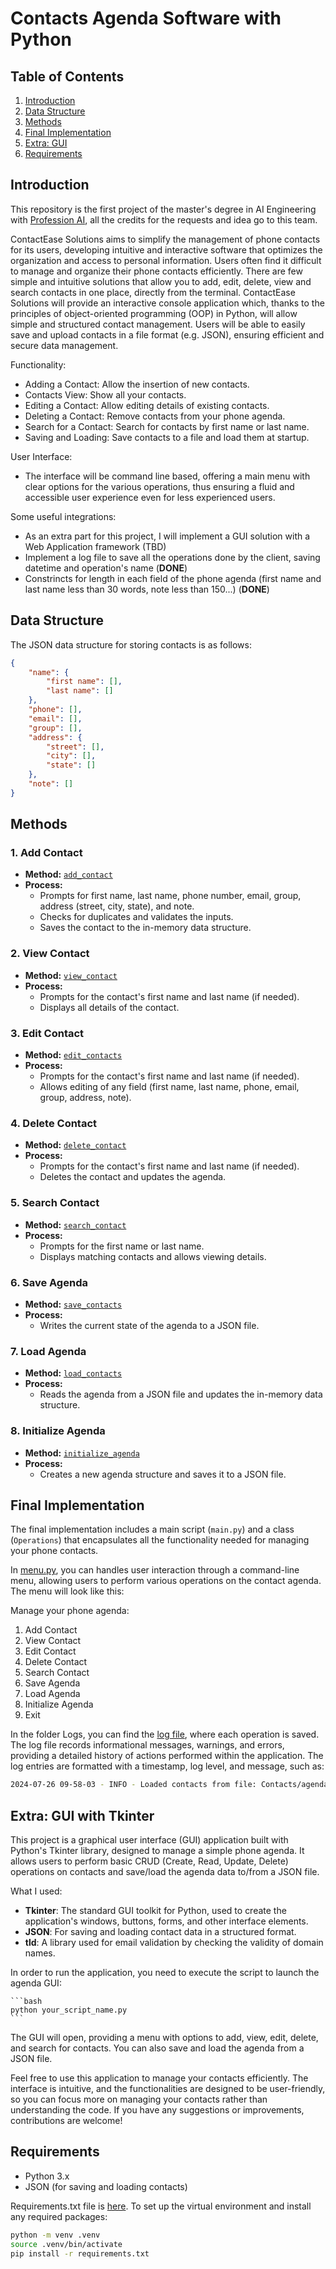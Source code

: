 # Contacts Agenda Software with Python

## Table of Contents
1. [Introduction](#introduction)
2. [Data Structure](#data-structure)
3. [Methods](#methods)
4. [Final Implementation](#final-implementation)
5. [Extra: GUI](#extra-gui)
6. [Requirements](#requirements)


## Introduction

This repository is the first project of the master's degree in AI Engineering with [Profession AI](https://profession.ai), all the credits for the requests and idea go to this team.

ContactEase Solutions aims to simplify the management of phone contacts for its users, developing intuitive and interactive software that optimizes the organization and access to personal information.
Users often find it difficult to manage and organize their phone contacts efficiently. There are few simple and intuitive solutions that allow you to add, edit, delete, view and search contacts in one place, directly from the terminal.
ContactEase Solutions will provide an interactive console application which, thanks to the principles of object-oriented programming (OOP) in Python, will allow simple and structured contact management. Users will be able to easily save and upload contacts in a file format (e.g. JSON), ensuring efficient and secure data management.

Functionality:
- Adding a Contact: Allow the insertion of new contacts.
- Contacts View: Show all your contacts.
- Editing a Contact: Allow editing details of existing contacts.
- Deleting a Contact: Remove contacts from your phone agenda.
- Search for a Contact: Search for contacts by first name or last name.
- Saving and Loading: Save contacts to a file and load them at startup.

User Interface: 
- The interface will be command line based, offering a main menu with clear options for the various operations, thus ensuring a fluid and accessible user experience even for less experienced users.

Some useful integrations:
- As an extra part for this project, I will implement a GUI solution with a Web Application framework (TBD)
- Implement a log file to save all the operations done by the client, saving datetime and operation's name (**DONE**)
- Constrincts for length in each field of the phone agenda (first name and last name less than 30 words, note less than 150...) (**DONE**)


## Data Structure

The JSON data structure for storing contacts is as follows:

```json
{
    "name": {
        "first name": [],
        "last name": []
    },
    "phone": [],
    "email": [],
    "group": [],
    "address": {
        "street": [],
        "city": [],
        "state": []
    },
    "note": []
}
```


## Methods

### 1. Add Contact

* **Method:** [`add_contact`](src/agenda_operations.py) 
* **Process:**
  * Prompts for first name, last name, phone number, email, group, address (street, city, state), and note.
  * Checks for duplicates and validates the inputs.
  * Saves the contact to the in-memory data structure.

### 2. View Contact

* **Method:** [`view_contact`](src/agenda_operations.py) 
* **Process:**
  * Prompts for the contact's first name and last name (if needed).
  * Displays all details of the contact.

### 3. Edit Contact

* **Method:** [`edit_contacts`](src/agenda_operations.py) 
* **Process:**
  * Prompts for the contact's first name and last name (if needed).
  * Allows editing of any field (first name, last name, phone, email, group, address, note).

### 4. Delete Contact

* **Method:** [`delete_contact`](src/agenda_operations.py) 
* **Process:**
  * Prompts for the contact's first name and last name (if needed).
  * Deletes the contact and updates the agenda.

### 5. Search Contact

* **Method:** [`search_contact`](src/agenda_operations.py) 
* **Process:**
  * Prompts for the first name or last name.
  * Displays matching contacts and allows viewing details.

### 6. Save Agenda

* **Method:** [`save_contacts`](src/agenda_operations.py) 
* **Process:**
  * Writes the current state of the agenda to a JSON file.

### 7. Load Agenda

* **Method:** [`load_contacts`](src/agenda_operations.py) 
* **Process:**
  * Reads the agenda from a JSON file and updates the in-memory data structure.

### 8. Initialize Agenda

* **Method:** [`initialize_agenda`](src/agenda_operations.py) 
* **Process:**
  * Creates a new agenda structure and saves it to a JSON file.


## Final Implementation

The final implementation includes a main script (`main.py`) and a class (`Operations`) that encapsulates all the functionality needed for managing your phone contacts.

In [menu.py](main.py), you can handles user interaction through a command-line menu, allowing users to perform various operations on the contact agenda. The menu will look like this:

Manage your phone agenda:
1. Add Contact
2. View Contact
3. Edit Contact
4. Delete Contact
5. Search Contact
6. Save Agenda
7. Load Agenda
8. Initialize Agenda
9. Exit

In the folder Logs, you can find the [log file](Logs/agenda_operations.log), where each operation is saved. The log file records informational messages, warnings, and errors, providing a detailed history of actions performed within the application. The log entries are formatted with a timestamp, log level, and message, such as:

```bash
2024-07-26 09-58-03 - INFO - Loaded contacts from file: Contacts/agenda.json
```

## Extra: GUI with Tkinter

This project is a graphical user interface (GUI) application built with Python's Tkinter library, designed to manage a simple phone agenda. It allows users to perform basic CRUD (Create, Read, Update, Delete) operations on contacts and save/load the agenda data to/from a JSON file.

What I used:
- **Tkinter**: The standard GUI toolkit for Python, used to create the application's windows, buttons, forms, and other interface elements.
- **JSON**: For saving and loading contact data in a structured format.
- **tld**: A library used for email validation by checking the validity of domain names.

In order to run the application, you need to execute the script to launch the agenda GUI:

    ```bash
    python your_script_name.py
    ```

The GUI will open, providing a menu with options to add, view, edit, delete, and search for contacts. You can also save and load the agenda from a JSON file.

Feel free to use this application to manage your contacts efficiently. The interface is intuitive, and the functionalities are designed to be user-friendly, so you can focus more on managing your contacts rather than understanding the code. If you have any suggestions or improvements, contributions are welcome!


## Requirements

- Python 3.x
- JSON (for saving and loading contacts)

Requirements.txt file is [here](requirements.txt). To set up the virtual environment and install any required packages:

```bash
python -m venv .venv
source .venv/bin/activate  
pip install -r requirements.txt
